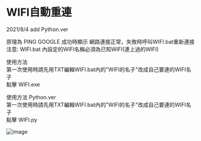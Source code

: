 WIFI自動重連
===========
2021/8/4 add Python.ver </br>

原理為 PING GOOGLE 成功時顯示 網路連接正常，失敗時呼叫WIFI.bat重新連接<br>
注意: WIFI.bat 內設定的WIFI名稱必須為已知WIFI(連上過的WIFI) <br>

使用方法 <br>
第一次使用時請先用TXT編輯WIFI.bat內的"WIFI的名子"改成自己要連的WIFI名子<br>
點擊 WIFI.exe  <br>

使用方法 Python.ver<br>
第一次使用時請先用TXT編輯WIFI.bat內的"WIFI的名子"改成自己要連的WIFI名子<br>
點擊 WIFI.py  <br>



![image](https://imneverdied.github.io/WIFI_AUTO_RECONNECTER/source%20code/PIC1.png)

